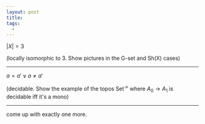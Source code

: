 ```yaml
---
layout: post
title: 
tags:
  - 
---
```



$|X| = 3$

(locally isomorphic to 3. Show pictures in the G-set and Sh(X) cases)

---

$a = a' \lor a \neq a'$ 

(decidable. Show the example of the topos $\mathsf{Set}^\to$ where $A_0 \to A_1$ 
is decidable iff it's a mono)

---

come up with exactly one more.
